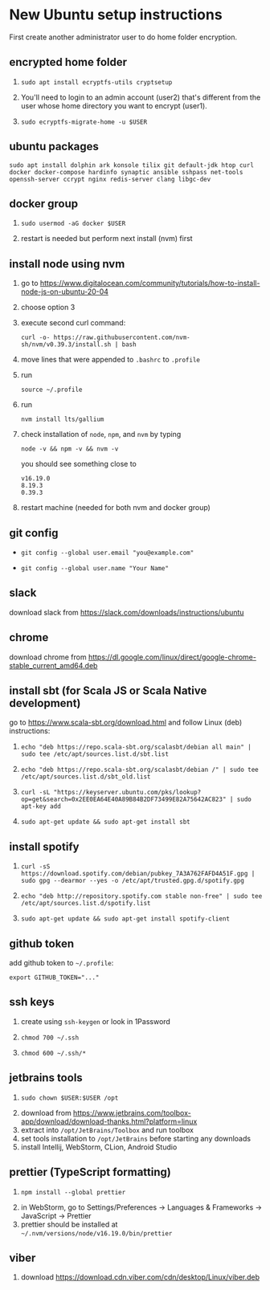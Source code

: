 New Ubuntu setup instructions
=============================

First create another administrator user to do home folder encryption.

encrypted home folder
---------------------

1. ```
   sudo apt install ecryptfs-utils cryptsetup
   ```
2. You'll need to login to an admin account (user2) that's different from the user whose home directory you want to encrypt (user1).
3. ```
   sudo ecryptfs-migrate-home -u $USER
   ```

ubuntu packages
---------------

```
sudo apt install dolphin ark konsole tilix git default-jdk htop curl docker docker-compose hardinfo synaptic ansible sshpass net-tools openssh-server ccrypt nginx redis-server clang libgc-dev
```

docker group
------------

1. ```
   sudo usermod -aG docker $USER
   ```
2. restart is needed but perform next install (nvm) first

install node using nvm
----------------------

1. go to https://www.digitalocean.com/community/tutorials/how-to-install-node-js-on-ubuntu-20-04
2. choose option 3
3. execute second curl command:
   ```
   curl -o- https://raw.githubusercontent.com/nvm-sh/nvm/v0.39.3/install.sh | bash
   ```
4. move lines that were appended to `.bashrc` to `.profile`
5. run
   ```
   source ~/.profile
   ```
6. run
   ```
   nvm install lts/gallium
   ```
7. check installation of `node`, `npm`, and `nvm` by typing
   ```
   node -v && npm -v && nvm -v
   ```
   
   you should see something close to
   ```
   v16.19.0
   8.19.3
   0.39.3
   ```
8. restart machine (needed for both nvm and docker group)

git config
----------

- ```
  git config --global user.email "you@example.com"
  ```
- ```
  git config --global user.name "Your Name"
  ```

slack
-----

download slack from https://slack.com/downloads/instructions/ubuntu

chrome
------

download chrome from https://dl.google.com/linux/direct/google-chrome-stable_current_amd64.deb

install sbt (for Scala JS or Scala Native development)
------------------------------------------------------

go to https://www.scala-sbt.org/download.html and follow Linux (deb) instructions:

1. ```
   echo "deb https://repo.scala-sbt.org/scalasbt/debian all main" | sudo tee /etc/apt/sources.list.d/sbt.list
   ```
2. ```
   echo "deb https://repo.scala-sbt.org/scalasbt/debian /" | sudo tee /etc/apt/sources.list.d/sbt_old.list
   ```
3. ```
   curl -sL "https://keyserver.ubuntu.com/pks/lookup?op=get&search=0x2EE0EA64E40A89B84B2DF73499E82A75642AC823" | sudo apt-key add
   ```
4. ```
   sudo apt-get update && sudo apt-get install sbt
   ```

install spotify
---------------

1. ```
   curl -sS https://download.spotify.com/debian/pubkey_7A3A762FAFD4A51F.gpg | sudo gpg --dearmor --yes -o /etc/apt/trusted.gpg.d/spotify.gpg
   ```
2. ```
   echo "deb http://repository.spotify.com stable non-free" | sudo tee /etc/apt/sources.list.d/spotify.list
   ```
3. ```
   sudo apt-get update && sudo apt-get install spotify-client
   ```

github token
------------

add github token to `~/.profile`:
```
export GITHUB_TOKEN="..."
```

ssh keys
--------

1. create using `ssh-keygen` or look in 1Password
2. ```
   chmod 700 ~/.ssh
   ```
3. ```
   chmod 600 ~/.ssh/*
   ```

jetbrains tools
---------------

1. ```
   sudo chown $USER:$USER /opt
   ```
2. download from https://www.jetbrains.com/toolbox-app/download/download-thanks.html?platform=linux
3. extract into `/opt/JetBrains/Toolbox` and run toolbox
4. set tools installation to `/opt/JetBrains` before starting any downloads
5. install Intellij, WebStorm, CLion, Android Studio

prettier (TypeScript formatting)
--------------------------------

1. ```
   npm install --global prettier
   ```
2. in WebStorm, go to Settings/Preferences -> Languages & Frameworks -> JavaScript -> Prettier
3. prettier should be installed at `~/.nvm/versions/node/v16.19.0/bin/prettier`

viber
-----

1. download https://download.cdn.viber.com/cdn/desktop/Linux/viber.deb

